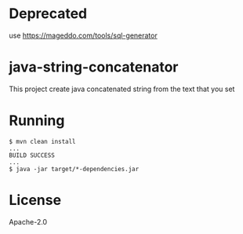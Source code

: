 # Deprecated
use https://mageddo.com/tools/sql-generator 
# java-string-concatenator
This project create java concatenated string from the text that you set

# Running

    $ mvn clean install
    ...
    BUILD SUCCESS
    ...
    $ java -jar target/*-dependencies.jar

# License
Apache-2.0

